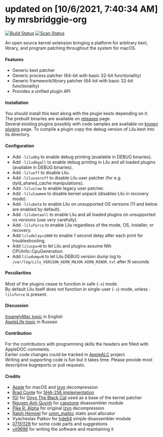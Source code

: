 updated on [10/6/2021, 7:40:34 AM] by mrsbridggie-org
====

[![Build Status](https://github.com/acidanthera/Lilu/workflows/CI/badge.svg?branch=master)](https://github.com/acidanthera/Lilu/actions) [![Scan Status](https://scan.coverity.com/projects/16137/badge.svg?flat=1)](https://scan.coverity.com/projects/16137)

An open source kernel extension bringing a platform for arbitrary kext, library, and program patching throughout the system for macOS.

#### Features
- Generic kext patcher
- Generic process patcher (64-bit with basic 32-bit functionality)
- Generic framework/library patcher (64-bit with basic 32-bit functionality)
- Provides a unified plugin API

#### Installation
You should install this kext along with the plugin kexts depending on it.  
The prebuilt binaries are available on [releases](https://github.com/vit9696/Lilu/releases) page.  
Several existing plugins possibly with code samples are available on [known plugins](https://github.com/vit9696/Lilu/blob/master/KnownPlugins.md) page.
To compile a plugin copy the debug version of Lilu.kext into its directory.

#### Configuration
- Add `-liludbg` to enable debug printing (available in DEBUG binaries).
- Add `-liludbgall` to enable debug printing in Lilu and all loaded plugins (available in DEBUG binaries).
- Add `-liluoff` to disable Lilu.
- Add `-liluuseroff` to disable Lilu user patcher (for e.g. dyld_shared_cache manipulations).
- Add `-liluslow` to enable legacy user patcher.
- Add `-lilulowmem` to disable kernel unpack (disables Lilu in recovery mode).
- Add `-lilubeta` to enable Lilu on unsupported OS versions (11 and below are enabled by default).
- Add `-lilubetaall` to enable Lilu and all loaded plugins on unsupported os versions (use _very_ carefully).
- Add `-liluforce` to enable Lilu regardless of the mode, OS, installer, or recovery.
- Add `liludelay=1000` to enable 1 second delay after each print for troubleshooting.
- Add `lilucpu=N` to let Lilu and plugins assume Nth CPUInfo::CpuGeneration.
- Add `liludump=N` to let Lilu DEBUG version dump log to `/var/log/Lilu_VERSION_KERN_MAJOR.KERN_MINOR.txt` after N seconds

#### Peculiarities
Most of the plugins cease to function in safe (`-x`) mode.  
By default Lilu itself does not function in single-user (`-s`) mode, unless `-liluforce` is present.

#### Discussion
[InsanelyMac topic](http://www.insanelymac.com/forum/topic/321371-lilu-—-kext-and-process-patcher/) in English  
[AppleLife topic](https://applelife.ru/threads/lilu-patcher-kekstov-i-processov.1964133/) in Russian

#### Contribution
For the contributors with programming skills the headers are filled with AppleDOC comments.  
Earlier code changes could be tracked in [AppleALC](https://github.com/vit9696/AppleALC) project.  
Writing and supporting code is fun but it takes time. Please provide most descriptive bugreports or pull requests.

#### Credits
- [Apple](https://www.apple.com) for macOS  and [lzvn](https://github.com/lzfse/lzfse) decompression
- [Brad Conte](https://github.com/B-Con) for [SHA-256 implementation](https://github.com/B-Con/crypto-algorithms)
- [fG!](https://github.com/gdbinit) for [Onyx The Black Cat](https://github.com/gdbinit/onyx-the-black-cat) used as a base of the kernel patcher
- [Nguyen Anh Quynh](https://github.com/aquynh) for [capstone](https://github.com/aquynh/capstone) disassembler module
- [Pike R. Alpha](https://github.com/Piker-Alpha) for original [lzvn](https://github.com/Piker-Alpha/LZVN) decompression
- [Ralph Hempel](https://github.com/rhempel) for [umm_malloc](https://github.com/rhempel/umm_malloc) static pool allocator
- Vyacheslav Patkov for [hde64](https://github.com/mumble-voip/minhook/tree/7d80cff1de5c87b404e7ac451757bfa77e5e82da/src/hde) simple disassembler module
- [07151129](https://github.com/07151129) for some code parts and suggestions
- [vit9696](https://github.com/vit9696) for writing the software and maintaining it
